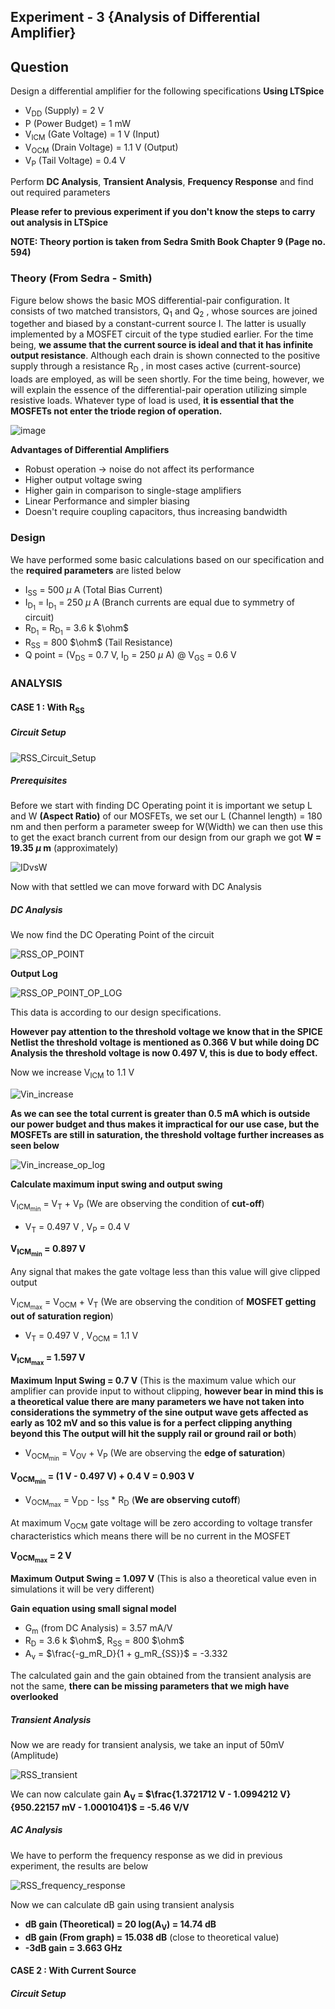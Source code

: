 ## Experiment - 3 {Analysis of Differential Amplifier}
## Question
Design a differential amplifier for the following specifications **Using LTSpice**
* V<sub>DD</sub> (Supply) = 2 V
* P (Power Budget) = 1 mW
* V<sub>ICM</sub> (Gate Voltage) = 1 V (Input)
* V<sub>OCM</sub> (Drain Voltage) =  1.1 V (Output)
* V<sub>P</sub> (Tail Voltage) = 0.4 V

Perform **DC Analysis**, **Transient Analysis**, **Frequency Response** and find out required parameters

**Please refer to previous experiment if you don't know the steps to carry out analysis in LTSpice**

**NOTE: Theory portion is taken from Sedra Smith Book Chapter 9 (Page no. 594)**
### Theory (From Sedra - Smith)
Figure below shows the basic MOS differential-pair configuration. It consists of two matched transistors, Q<sub>1</sub> and Q<sub>2</sub> , whose sources are joined together and biased by a constant-current source I. The latter is usually implemented by a MOSFET circuit of the type studied earlier. For the time being, **we assume that the current source is ideal and that it has infinite output resistance**. Although each drain is shown connected to the positive supply through a resistance R<sub>D</sub> , in most cases active (current-source) loads are employed, as will be seen shortly. For the time being, however, we will explain the essence of the differential-pair operation utilizing simple resistive loads. Whatever type of load is used, **it is essential that the MOSFETs not enter the triode region of operation.**

![image](https://github.com/user-attachments/assets/b7deed39-0114-4712-8ceb-d2f8ce13b2d6)

**Advantages of Differential Amplifiers**
* Robust operation → noise do not affect its performance
* Higher output voltage swing
* Higher gain in comparison to single-stage amplifiers
* Linear Performance and simpler biasing
* Doesn't require coupling capacitors, thus increasing bandwidth

### Design
We have performed some basic calculations based on our specification and the **required parameters** are listed below
* I<sub>SS</sub> = 500 $\mu$ A (Total Bias Current)
* I<sub>D<sub>1</sub></sub> = I<sub>D<sub>1</sub></sub> = 250 $\mu$ A (Branch currents are equal due to symmetry of circuit)
* R<sub>D<sub>1</sub></sub> = R<sub>D<sub>1</sub></sub> = 3.6 k $\ohm$
* R<sub>SS</sub> = 800 $\ohm$ (Tail Resistance)
* Q point = (V<sub>DS</sub> = 0.7 V, I<sub>D</sub> = 250 $\mu$ A) @ V<sub>GS</sub> = 0.6 V

### ANALYSIS
#### CASE 1 : With R<sub>SS</sub>
##### Circuit Setup

![RSS_Circuit_Setup](https://github.com/user-attachments/assets/a1d346b9-a9c4-4659-97e8-2dfe3beeff9c)

##### Prerequisites
Before we start with finding DC Operating point it is important we setup L and W **(Aspect Ratio)** of our MOSFETs, we set our L (Channel length) = 180 nm and then perform a parameter sweep for W(Width) we can then use this to get the exact branch current from our design from our graph we got **W = 19.35 $\mu$ m** (approximately) 

![IDvsW](https://github.com/user-attachments/assets/59e3e6e5-0701-4949-970e-aa75e9269c8f)

Now with that settled we can move forward with DC Analysis
##### DC Analysis
We now find the DC Operating Point of the circuit 

![RSS_OP_POINT](https://github.com/user-attachments/assets/34f9a3d7-e392-4064-8867-37fee6bae68a)

**Output Log**

![RSS_OP_POINT_OP_LOG](https://github.com/user-attachments/assets/b610616c-87ba-4627-a47e-826d323b8a10)

This data is according to our design specifications. 

**However pay attention to the threshold voltage we know that in the SPICE Netlist the threshold voltage is mentioned as 0.366 V but while doing DC Analysis the threshold voltage is now 0.497 V, this is due to body effect.**

Now we increase V<sub>ICM</sub> to 1.1 V  

![Vin_increase](https://github.com/user-attachments/assets/22e85561-6b7f-4a28-aed4-26c04412caa2)

**As we can see the total current is greater than 0.5 mA which is outside our power budget and thus makes it impractical for our use case, but the MOSFETs are still in saturation, the threshold voltage further increases as seen below**

![Vin_increase_op_log](https://github.com/user-attachments/assets/99a65c31-358f-418b-8570-3ed8a9fde512)

**Calculate maximum input swing and output swing**

V<sub>ICM<sub>min</sub></sub> = V<sub>T</sub> + V<sub>P</sub> (We are observing the condition of **cut-off**)
* V<sub>T</sub> = 0.497 V , V<sub>P</sub> = 0.4 V

**V<sub>ICM<sub>min</sub></sub> = 0.897 V**

Any signal that makes the gate voltage less than this value will give clipped output

V<sub>ICM<sub>max</sub></sub> = V<sub>OCM</sub> + V<sub>T</sub> (We are observing the condition of **MOSFET getting out of saturation region**)
* V<sub>T</sub> = 0.497 V , V<sub>OCM</sub> = 1.1 V

**V<sub>ICM<sub>max</sub></sub> = 1.597 V**

**Maximum Input Swing = 0.7 V** (This is the maximum value which our amplifier can provide input to without clipping, **however bear in mind this is a theoretical value there are many parameters we have not taken into considerations the symmetry of the sine output wave gets affected as early as 102 mV and so this value is for a perfect clipping anything beyond this The output will hit the supply rail or ground rail or both**)

* V<sub>OCM<sub>min</sub></sub> = V<sub>OV</sub> + V<sub>P</sub> (We are observing the **edge of saturation**)

**V<sub>OCM<sub>min</sub></sub> = (1 V - 0.497 V) + 0.4 V = 0.903 V**
* V<sub>OCM<sub>max</sub></sub> = V<sub>DD</sub> - I<sub>SS</sub> * R<sub>D</sub> (**We are observing cutoff**)

At maximum V<sub>OCM</sub> gate voltage will be zero according to voltage transfer characteristics which means there will be no current in the MOSFET

**V<sub>OCM<sub>max</sub></sub> = 2 V**

**Maximum Output Swing = 1.097 V** (This is also a theoretical value even in simulations it will be very different)

**Gain equation using small signal model**

* G<sub>m</sub> (from DC Analysis) = 3.57 mA/V
* R<sub>D</sub> = 3.6 k $\ohm$, R<sub>SS</sub> = 800 $\ohm$
* A<sub>v</sub> = $\frac{-g_mR_D}{1 + g_mR_{SS}}$ = -3.332

The calculated gain and the gain obtained from the transient analysis are not the same, **there can be missing parameters that we migh have overlooked**

##### Transient Analysis

Now we are ready for transient analysis, we take an input of 50mV (Amplitude)

![RSS_transient](https://github.com/user-attachments/assets/712d86a1-4440-406f-ac63-481e54216f79)

We can now calculate gain **A<sub>V</sub> = $\frac{1.3721712 V - 1.0994212 V}{950.22157 mV - 1.0001041}$ = -5.46 V/V**

##### AC Analysis
We have to perform the frequency response as we did in previous experiment, the results are below

![RSS_frequency_response](https://github.com/user-attachments/assets/7dde3f19-9a7b-4692-9289-c18e4d8b4d40)

Now we can calculate dB gain using transient analysis 

* **dB gain (Theoretical) = 20 log(A<sub>V</sub>) = 14.74 dB**
* **dB gain (From graph) = 15.038 dB** (close to theoretical value)
* **-3dB gain = 3.663 GHz**

#### CASE 2 : With Current Source
##### Circuit Setup
